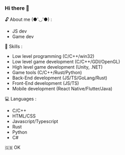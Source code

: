 ### Hi there 👋
<!--
**Rurucchi/Rurucchi** is a ✨ _special_ ✨ repository because its `README.md` (this file) appears on your GitHub profile.
-->

🔓 About me (●'◡'●) :
- JS dev
- Game dev

🍚 Skills :
- Low level programming (C/C++/win32)
- Low level game development (C/C++/GDI/OpenGL)
- High level game development (Unity, .NET)
- Game tools (C/C++/Rust/Python)
- Back-End development (JS/TS/GoLang/Rust)
- Front-End development (JS/TS)
- Mobile development (React Native/Flutter/Java)

💻 Languages :
- C/C++
- HTML/CSS
- Javascript/Typescript
- Rust
- Python
- C#

🇬🇧 OK
